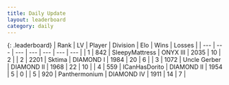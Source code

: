 ```yaml
---
title: Daily Update
layout: leaderboard
category: daily
---
```


{: .leaderboard}
| Rank | LV | Player | Division | Elo | Wins | Losses |
| --- | --- | --- | --- | --- | --- | --- |
| <span data-change="0">1</span> | 842 | <span title="ID: 153129">SleepyMattress</span> | ONYX III | <span data-change="-306">2035</span> | <span data-change="-102">10</span> | <span data-change="-22">2</span> |
| <span data-change="12">2</span> | 2201 | <span title="ID: 353063">Sktima</span> | DIAMOND I | <span data-change="-224">1984</span> | <span data-change="-93">20</span> | <span data-change="-41">6</span> |
| <span data-change="17">3</span> | 1072 | <span title="ID: 31699">Uncle Gerber</span> | DIAMOND II | <span data-change="-237">1968</span> | <span data-change="-42">22</span> | <span data-change="-19">10</span> |
| <span data-change="1">4</span> | 559 | <span title="ID: 415713">ICanHasDorito</span> | DIAMOND II | <span data-change="-291">1954</span> | <span data-change="-140">5</span> | <span data-change="-84">0</span> |
| <span data-change="22">5</span> | 920 | <span title="ID: 154837">Panthermonium</span> | DIAMOND IV | <span data-change="-292">1911</span> | <span data-change="-63">14</span> | <span data-change="-33">7</span> |